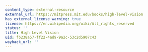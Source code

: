 ```yaml
---
content_type: external-resource
external_url: https://mitpress.mit.edu/books/high-level-vision
has_external_license_warning: true
license: https://en.wikipedia.org/wiki/All_rights_reserved
status: ''
title: High Level Vision
uid: fb238a57-ff22-4ad9-9a2c-53c2d5907c43
wayback_url: ''
---
```

